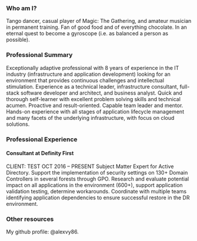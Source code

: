 ### Who am I?
Tango dancer, casual player of Magic: The Gathering, and amateur musician in permanent training. Fan of good food and of everything chocolate. In an eternal quest to become a gyroscope (i.e. as balanced a person as possible).

### Professional Summary
Exceptionally adaptive professional with 8 years of experience in the IT industry (infrastructure and application development) looking for an environment that provides continuous challenges and intellectual stimulation. Experience as a technical leader, infrastructure consultant, full-stack software developer and architect, and business analyst. Quick and thorough self-learner with excellent problem solving skills and technical acumen. Proactive and result-oriented. Capable team leader and mentor. Hands-on experience with all stages of application lifecycle management and many facets of the underlying infrastructure, with focus on cloud solutions.

### Professional Experience
#### Consultant at Definity First
CLIENT: TEST OCT 2016 – PRESENT
Subject Matter Expert for Active Directory. Support the implementation of security settings on 130+ Domain Controllers in several forests through GPO. Research and evaluate potential impact on all applications in the environment (600+), support application validation testing, determine workarounds. Coordinate with multiple teams identifying application dependencies to ensure successful restore in the DR environment.

### Other resources
My github profile: @alexvy86.
